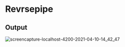 # Revrsepipe

## Output

![screencapture-localhost-4200-2021-04-10-14_42_47](https://user-images.githubusercontent.com/79576987/114302632-825a2200-9ae7-11eb-98b3-6183e87d2997.png)
